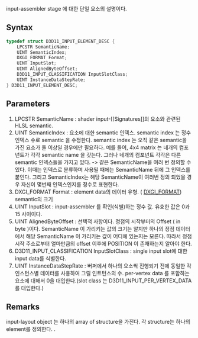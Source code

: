 input-assembler stage 에 대한 단일 요소의 설명이다.

## Syntax

```c++
typedef struct D3D11_INPUT_ELEMENT_DESC { 
	LPCSTR SemanticName; 
	UINT SemanticIndex; 
	DXGI_FORMAT Format; 
	UINT InputSlot; 
	UINT AlignedByteOffset; 
	D3D11_INPUT_CLASSIFICATION InputSlotClass; 
	UINT InstanceDataStepRate; 
} D3D11_INPUT_ELEMENT_DESC;
```

## Parameters

1. LPCSTR SemanticName : shader input-[[Signatures]]의 요소와 관련된 HLSL semantic.
2. UINT SemanticIndex : 요소에 대한 semantic 인덱스. semantic index 는 정수 인덱스 수로 semantic 을 수정한다. semantic index 는 오직 같은 semantic을 가진 요소가 둘 이상일 경우에만 필요하다. 예를 들어, 4x4 matrix 는 네개의 컴포넌트가 각각  semantic name 을 갖는다. 그러나 네개의 컴포넌트 각각은 다른 semantic 인덱스들을 가지고 있다. 
-> 같은 SemanticName을 여러 번 정의할 수 있다. 이때는 인덱스로 분류하며 사용될 때에는 SemanticName 뒤에 그 인덱스를 붙인다. 그리고 SemanticIndex는 해당 SemanticName이 여러번 정의 되었을 경우 자신이 몇번째 인덱스인지를 정수로 표현한다.
4. DXGI_FORMAT Format : element data의 데이터 유형. ( [DXGI_FORMAT](https://learn.microsoft.com/en-us/windows/desktop/api/dxgiformat/ne-dxgiformat-dxgi_format)) semantic의 크기 
5. UINT InputSlot : input-assembler 를 확인(식별)하는 정수 값. 유효한 값은 0과 15 사이이다. 
6. UINT AlignedByteOffset : 선택적 사항이다. 정점의 시작부터의 Offset ( in byte )이다. SemanticName 이 가리키는 값의 크기는 알지만 하나의 정점 데이터에서 해당 SemanticName 이 가리키는 값이 어디에 있는지는 모른다. 따라서 정점 시작 주소로부터 얼마만큼의 offset 이후에 POSITION 이 존재하는지 알아야 한다.
7. D3D11_INPUT_CLASSIFICATION InputSlotClass : single input slot에 대한 input data를 식별한다.
8. UINT InstanceDataStepRate : 버퍼에서 하나의 요소씩 진행되기 전에 동일한 각 인스턴스별  데이터를 사용하여 그릴 인트턴스의 수. per-vertex data 를 포함하는 요소에 대해서 0을 대입한다.(slot class 는 D3D11_INPUT_PER_VERTEX_DATA를 대입한다.)

## Remarks

input-layout object 는 하나의 array of structure을 가진다. 각 structure는 하나의 element를 정의한다. . 